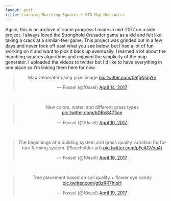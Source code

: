 ```yaml
---
layout: post
title: Learning Marching Squares + RTS Map Mechanics
---
```


Again, this is an archive of some progress I made in mid-2017 on a side project. I always loved the Stronghold Crusader game as a kid and felt like taking a crack at a similar-feel game. This project was grinded out in a few days and never took off past what you see below, but I had a lot of fun working on it and want to pick it back up eventually. I learned a lot about the marching squares algorithms and enjoyed the simplicity of the map generator. I uploaded the videos to twitter but I'd like to have everything in one place so I'm linking them here for now.


<center>
<blockquote class="twitter-tweet" data-lang="en"><p lang="en" dir="ltr">Map Generator using pixel image <a href="https://t.co/0efgNjapYv">pic.twitter.com/0efgNjapYv</a></p>&mdash; Fossel (@f0ssel) <a href="https://twitter.com/f0ssel/status/853009007438639106?ref_src=twsrc%5Etfw">April 14, 2017</a></blockquote>
<script async src="https://platform.twitter.com/widgets.js" charset="utf-8"></script>
<br>
<blockquote class="twitter-tweet" data-lang="en"><p lang="en" dir="ltr">New colors, water, and different grass types <a href="https://t.co/bDBx8473oe">pic.twitter.com/bDBx8473oe</a></p>&mdash; Fossel (@f0ssel) <a href="https://twitter.com/f0ssel/status/853439423555481601?ref_src=twsrc%5Etfw">April 16, 2017</a></blockquote>
<script async src="https://platform.twitter.com/widgets.js" charset="utf-8"></script>
<br>
<blockquote class="twitter-tweet" data-lang="en"><p lang="en" dir="ltr">The beginnings of a building system and grass quality variation for future farming system. (Placeholder art) <a href="https://t.co/pFcAGVxu4t">pic.twitter.com/pFcAGVxu4t</a></p>&mdash; Fossel (@f0ssel) <a href="https://twitter.com/f0ssel/status/853462409385848832?ref_src=twsrc%5Etfw">April 16, 2017</a></blockquote>
<script async src="https://platform.twitter.com/widgets.js" charset="utf-8"></script>
<br>
<blockquote class="twitter-tweet" data-lang="en"><p lang="en" dir="ltr">Tree placement based on soil quality + flower eye candy <a href="https://t.co/g8zRR7hIoH">pic.twitter.com/g8zRR7hIoH</a></p>&mdash; Fossel (@f0ssel) <a href="https://twitter.com/f0ssel/status/854535526707232768?ref_src=twsrc%5Etfw">April 19, 2017</a></blockquote>
<script async src="https://platform.twitter.com/widgets.js" charset="utf-8"></script>
</center>